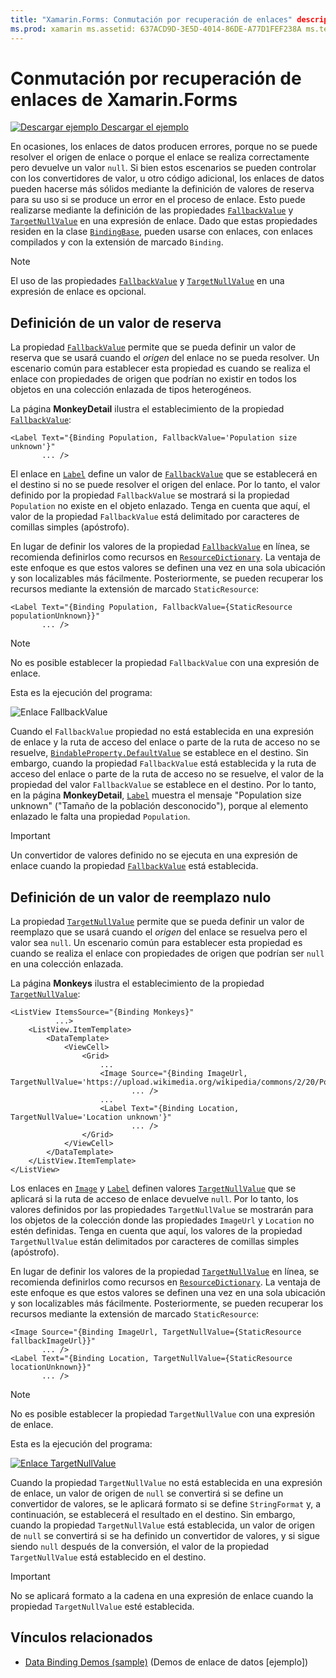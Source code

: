```yaml
---
title: "Xamarin.Forms: Conmutación por recuperación de enlaces" description: "En este artículo se explica cómo hacer que los enlaces sean más sólidos mediante la definición de los valores de reserva que se usarán si se produce un error de enlace."
ms.prod: xamarin ms.assetid: 637ACD9D-3E5D-4014-86DE-A77D1FEF238A ms.technology: xamarin-forms author: davidbritch ms.author: dabritch ms.date: 08/16/2018 no-loc: [Xamarin.Forms, Xamarin.Essentials]
---
```


# <a name="xamarinforms-binding-fallbacks"></a>Conmutación por recuperación de enlaces de Xamarin.Forms

[![Descargar ejemplo](~/media/shared/download.png) Descargar el ejemplo](https://docs.microsoft.com/samples/xamarin/xamarin-forms-samples/databindingdemos)

En ocasiones, los enlaces de datos producen errores, porque no se puede resolver el origen de enlace o porque el enlace se realiza correctamente pero devuelve un valor `null`. Si bien estos escenarios se pueden controlar con los convertidores de valor, u otro código adicional, los enlaces de datos pueden hacerse más sólidos mediante la definición de valores de reserva para su uso si se produce un error en el proceso de enlace. Esto puede realizarse mediante la definición de las propiedades [`FallbackValue`](xref:Xamarin.Forms.BindingBase.FallbackValue) y [`TargetNullValue`](xref:Xamarin.Forms.BindingBase.TargetNullValue) en una expresión de enlace. Dado que estas propiedades residen en la clase [`BindingBase`](xref:Xamarin.Forms.BindingBase), pueden usarse con enlaces, con enlaces compilados y con la extensión de marcado `Binding`.

> [!NOTE]
> El uso de las propiedades [`FallbackValue`](xref:Xamarin.Forms.BindingBase.FallbackValue) y [`TargetNullValue`](xref:Xamarin.Forms.BindingBase.TargetNullValue) en una expresión de enlace es opcional.

## <a name="defining-a-fallback-value"></a>Definición de un valor de reserva

La propiedad [`FallbackValue`](xref:Xamarin.Forms.BindingBase.FallbackValue) permite que se pueda definir un valor de reserva que se usará cuando el *origen* del enlace no se pueda resolver. Un escenario común para establecer esta propiedad es cuando se realiza el enlace con propiedades de origen que podrían no existir en todos los objetos en una colección enlazada de tipos heterogéneos.

La página **MonkeyDetail** ilustra el establecimiento de la propiedad [`FallbackValue`](xref:Xamarin.Forms.BindingBase.FallbackValue):

```xaml
<Label Text="{Binding Population, FallbackValue='Population size unknown'}"
       ... />   
```

El enlace en [`Label`](xref:Xamarin.Forms.Label) define un valor de [`FallbackValue`](xref:Xamarin.Forms.BindingBase.FallbackValue) que se establecerá en el destino si no se puede resolver el origen del enlace. Por lo tanto, el valor definido por la propiedad `FallbackValue` se mostrará si la propiedad `Population` no existe en el objeto enlazado. Tenga en cuenta que aquí, el valor de la propiedad `FallbackValue` está delimitado por caracteres de comillas simples (apóstrofo).

En lugar de definir los valores de la propiedad [`FallbackValue`](xref:Xamarin.Forms.BindingBase.FallbackValue) en línea, se recomienda definirlos como recursos en [`ResourceDictionary`](xref:Xamarin.Forms.ResourceDictionary). La ventaja de este enfoque es que estos valores se definen una vez en una sola ubicación y son localizables más fácilmente. Posteriormente, se pueden recuperar los recursos mediante la extensión de marcado `StaticResource`:

```xaml
<Label Text="{Binding Population, FallbackValue={StaticResource populationUnknown}}"
       ... />  
```

> [!NOTE]
> No es posible establecer la propiedad `FallbackValue` con una expresión de enlace.

Esta es la ejecución del programa:

![Enlace FallbackValue](binding-fallbacks-images/bindingunavailable-detail-cropped.png "Enlace FallbackValue")

Cuando el `FallbackValue` propiedad no está establecida en una expresión de enlace y la ruta de acceso del enlace o parte de la ruta de acceso no se resuelve, [`BindableProperty.DefaultValue`](xref:Xamarin.Forms.BindableProperty.DefaultValue) se establece en el destino. Sin embargo, cuando la propiedad `FallbackValue` está establecida y la ruta de acceso del enlace o parte de la ruta de acceso no se resuelve, el valor de la propiedad del valor `FallbackValue` se establece en el destino. Por lo tanto, en la página **MonkeyDetail**, [`Label`](xref:Xamarin.Forms.Label) muestra el mensaje "Population size unknown" ("Tamaño de la población desconocido"), porque al elemento enlazado le falta una propiedad `Population`.

> [!IMPORTANT]
> Un convertidor de valores definido no se ejecuta en una expresión de enlace cuando la propiedad [`FallbackValue`](xref:Xamarin.Forms.BindingBase.FallbackValue) está establecida.

## <a name="defining-a-null-replacement-value"></a>Definición de un valor de reemplazo nulo

La propiedad [`TargetNullValue`](xref:Xamarin.Forms.BindingBase.TargetNullValue) permite que se pueda definir un valor de reemplazo que se usará cuando el *origen* del enlace se resuelva pero el valor sea `null`. Un escenario común para establecer esta propiedad es cuando se realiza el enlace con propiedades de origen que podrían ser `null` en una colección enlazada.

La página **Monkeys** ilustra el establecimiento de la propiedad [`TargetNullValue`](xref:Xamarin.Forms.BindingBase.TargetNullValue):

```xaml
<ListView ItemsSource="{Binding Monkeys}"
          ...>
    <ListView.ItemTemplate>
        <DataTemplate>
            <ViewCell>
                <Grid>
                    ...
                    <Image Source="{Binding ImageUrl, TargetNullValue='https://upload.wikimedia.org/wikipedia/commons/2/20/Point_d_interrogation.jpg'}"
                           ... />
                    ...
                    <Label Text="{Binding Location, TargetNullValue='Location unknown'}"
                           ... />
                </Grid>
            </ViewCell>
        </DataTemplate>
    </ListView.ItemTemplate>
</ListView>
```

Los enlaces en [`Image`](xref:Xamarin.Forms.Image) y [`Label`](xref:Xamarin.Forms.Label) definen valores [`TargetNullValue`](xref:Xamarin.Forms.BindingBase.TargetNullValue) que se aplicará si la ruta de acceso de enlace devuelve `null`. Por lo tanto, los valores definidos por las propiedades `TargetNullValue` se mostrarán para los objetos de la colección donde las propiedades `ImageUrl` y `Location` no estén definidas. Tenga en cuenta que aquí, los valores de la propiedad `TargetNullValue` están delimitados por caracteres de comillas simples (apóstrofo).

En lugar de definir los valores de la propiedad [`TargetNullValue`](xref:Xamarin.Forms.BindingBase.TargetNullValue) en línea, se recomienda definirlos como recursos en [`ResourceDictionary`](xref:Xamarin.Forms.ResourceDictionary). La ventaja de este enfoque es que estos valores se definen una vez en una sola ubicación y son localizables más fácilmente. Posteriormente, se pueden recuperar los recursos mediante la extensión de marcado `StaticResource`:

```xaml
<Image Source="{Binding ImageUrl, TargetNullValue={StaticResource fallbackImageUrl}}"
       ... />
<Label Text="{Binding Location, TargetNullValue={StaticResource locationUnknown}}"
       ... />
```

> [!NOTE]
> No es posible establecer la propiedad `TargetNullValue` con una expresión de enlace.

Esta es la ejecución del programa:

[![Enlace TargetNullValue](binding-fallbacks-images/bindingunavailable-small.png "Enlace TargetNullValue")](binding-fallbacks-images/bindingunavailable-large.png#lightbox "Enlace TargetNullValue")

Cuando la propiedad `TargetNullValue` no está establecida en una expresión de enlace, un valor de origen de `null` se convertirá si se define un convertidor de valores, se le aplicará formato si se define `StringFormat` y, a continuación, se establecerá el resultado en el destino. Sin embargo, cuando la propiedad `TargetNullValue` está establecida, un valor de origen de `null` se convertirá si se ha definido un convertidor de valores, y si sigue siendo `null` después de la conversión, el valor de la propiedad `TargetNullValue` está establecido en el destino.

> [!IMPORTANT]
> No se aplicará formato a la cadena en una expresión de enlace cuando la propiedad `TargetNullValue` esté establecida.

## <a name="related-links"></a>Vínculos relacionados

- [Data Binding Demos (sample)](https://docs.microsoft.com/samples/xamarin/xamarin-forms-samples/databindingdemos) (Demos de enlace de datos [ejemplo])
